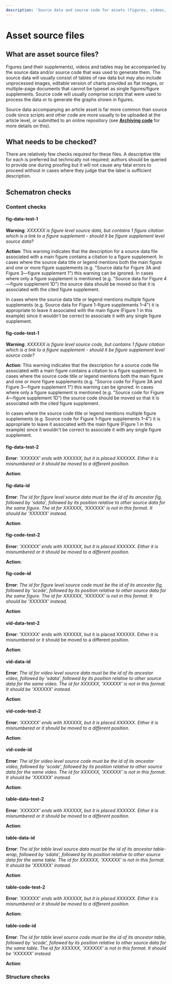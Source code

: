 ```yaml
---
description: 'Source data and source code for assets (figures, videos, tables)'
---
```


# Asset source files

## What are asset source files?

Figures \(and their supplements\), videos and tables may be accompanied by the source data and/or source code that was used to generate them. The source data will usually consist of tables of raw data but may also include unprocessed images, editable version of charts provided as flat images, or multiple-page documents that cannot be typeset as single figures/figure supplements. Source code will usually comprise scripts that were used to process the data or to generate the graphs shown in figures.

Source data accompanying an article asset is far more common than source code since scripts and other code are more usually to be uploaded at the article level, or submitted to an online repository \(see [**Archiving code**](../../../toolkit/archiving-code.md) for more details on this\).

## What needs to be checked?

There are relatively few checks required for these files. A descriptive title for each is preferred but technically not required; authors should be queried to provide one during proofing but it will not cause any fatal errors to proceed without in cases where they judge that the label is sufficient description.

## Schematron checks

### Content checks

#### fig-data-test-1

**Warning**: _XXXXXX is figure level source data, but contains 1 figure citation which is a link to a figure supplement - should it be figure supplement level source data?_

**Action**: This warning indicates that the description for a source data file associated with a main figure contains a citation to a figure supplement. In cases where the source data title or legend mentions both the main figure and one or more figure supplements \(e.g. "Source data for Figure 3A and Figure 3—figure supplement 1"\) this warning can be ignored. In cases where only a figure supplement is mentioned \(e.g. "Source data for Figure 4—figure supplement 1D"\) the source data should be moved so that it is associated with the cited figure supplement.

In cases where the source data title or legend mentions multiple figure supplements \(e.g. Source data for Figure 1–figure supplements 1–4"\) it is appropriate to leave it associated with the main figure \(Figure 1 in this example\) since it wouldn't be correct to associate it with any single figure supplement.

#### fig-code-test-1

**Warning**: _XXXXXX is figure level source code, but contains 1 figure citation which is a link to a figure supplement - should it be figure supplement level source code?_

**Action**: This warning indicates that the description for a source code file associated with a main figure contains a citation to a figure supplement. In cases where the source code title or legend mentions both the main figure and one or more figure supplements \(e.g. "Source code for Figure 3A and Figure 3—figure supplement 1"\) this warning can be ignored. In cases where only a figure supplement is mentioned \(e.g. "Source code for Figure 4—figure supplement 1D"\) the source code should be moved so that it is associated with the cited figure supplement.

In cases where the source code title or legend mentions multiple figure supplements \(e.g. Source code for Figure 1–figure supplements 1–4"\) it is appropriate to leave it associated with the main figure \(Figure 1 in this example\) since it wouldn't be correct to associate it with any single figure supplement.

#### fig-data-test-2

**Error**: _'XXXXXX' ends with XXXXXX, but it is placed XXXXXX. Either it is misnumbered or it should be moved to a different position._

**Action**:

#### fig-data-id

**Error**: _The id for figure level source data must be the id of its ancestor fig, followed by 'sdata', followed by its position relative to other source data for the same figure. The id for XXXXXX, 'XXXXXX' is not in this format. It should be 'XXXXXX' instead._

**Action**:

#### fig-code-test-2

**Error**: _'XXXXXX' ends with XXXXXX, but it is placed XXXXXX. Either it is misnumbered or it should be moved to a different position._

**Action:**

#### fig-code-id

**Error**: _The id for figure level source code must be the id of its ancestor fig, followed by 'scode', followed by its position relative to other source data for the same figure. The id for XXXXXX, 'XXXXXX' is not in this format. It should be 'XXXXXX' instead._

**Action**:

#### vid-data-test-2

**Error**: 'XXXXXX' ends with XXXXXX, but it is placed XXXXXX. Either it is misnumbered or it should be moved to a different position.

**Action**:

#### vid-data-id

**Error**: _The id for video level source data must be the id of its ancestor video, followed by 'sdata', followed by its position relative to other source data for the same video. The id for XXXXXX, 'XXXXXX' is not in this format. It should be 'XXXXXX' instead._

**Action**:

#### vid-code-test-2

**Error**: _'XXXXXX' ends with XXXXXX, but it is placed XXXXXX. Either it is misnumbered or it should be moved to a different position._

**Action**:

#### vid-code-id

**Error**: _The id for video level source code must be the id of its ancestor video, followed by 'scode', followed by its position relative to other source data for the same video. The id for XXXXXX, 'XXXXXX' is not in this format. It should be 'XXXXXX' instead._

**Action:**

#### table-data-test-2

**Error**: _'XXXXXX' ends with XXXXXX, but it is placed XXXXXX. Either it is misnumbered or it should be moved to a different position._

**Action**:

#### table-data-id

**Error**: _The id for table level source data must be the id of its ancestor table-wrap, followed by 'sdata', followed by its position relative to other source data for the same table. The id for XXXXXX, 'XXXXXX' is not in this format. It should be 'XXXXXX' instead._

**Action**:

#### table-code-test-2

**Error**: _'XXXXXX' ends with XXXXXX, but it is placed XXXXXX. Either it is misnumbered or it should be moved to a different position._

**Action:**

#### table-code-id

**Error**: _The id for table level source code must be the id of its ancestor table, followed by 'scode', followed by its position relative to other source data for the same table. The id for XXXXXX, 'XXXXXX' is not in this format. It should be 'XXXXXX' instead._

**Action**:

### Structure checks

